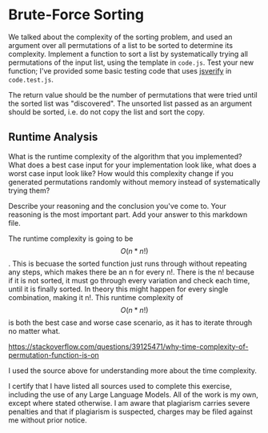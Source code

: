 # Brute-Force Sorting

We talked about the complexity of the sorting problem, and used an argument over
all permutations of a list to be sorted to determine its complexity. Implement
a function to sort a list by systematically trying all permutations of the input
list, using the template in `code.js`. Test your new function; I've provided
some basic testing code that uses [jsverify](https://jsverify.github.io/) in
`code.test.js`.

The return value should be the number of permutations that were tried until the
sorted list was "discovered". The unsorted list passed as an argument should be
sorted, i.e. do not copy the list and sort the copy.

## Runtime Analysis

What is the runtime complexity of the algorithm that you implemented? What does
a best case input for your implementation look like, what does a worst case
input look like? How would this complexity change if you generated permutations
randomly without memory instead of systematically trying them?

Describe your reasoning and the conclusion you've come to. Your reasoning is the
most important part. Add your answer to this markdown file.

The runtime complexity is going to be $$O(n*n!)$$. This is becuase the sorted function just runs through without repeating any steps, which makes there be an n for every n!. There is the n! because if it is not sorted, it must go through every variation and check each time, until it is finally sorted. In theory this might happen for every single combination, making it n!. This runtime complexity of $$O(n * n!)$$ is both the best case and worse case scenario, as it has to iterate through no matter what.

https://stackoverflow.com/questions/39125471/why-time-complexity-of-permutation-function-is-on

I used the source above for understanding more about the time complexity.

I certify that I have listed all sources used to complete this exercise, including the use of any Large Language Models. All of the work is my own, except where stated otherwise. I am aware that plagiarism carries severe penalties and that if plagiarism is suspected, charges may be filed against me without prior notice.
